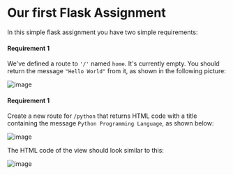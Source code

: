 # Our first Flask Assignment

In this simple flask assignment you have two simple requirements:

#### Requirement 1

We've defined a route to `'/'` named `home`. It's currently empty. You should return the message `"Hello World"` from it, as shown in the following picture:

![image](https://cloud.githubusercontent.com/assets/872296/23755570/8ea2b620-04bf-11e7-80f5-ae60d9708de6.png)

#### Requirement 1

Create a new route for `/python` that returns HTML code with a title containing the message `Python Programming Language`, as shown below:

![image](https://cloud.githubusercontent.com/assets/872296/23755624/c4bb4ff6-04bf-11e7-95d4-6db53156fe90.png)

The HTML code of the view should look similar to this:

![image](https://cloud.githubusercontent.com/assets/872296/23755637/d01219de-04bf-11e7-8c82-25fce9501499.png)

